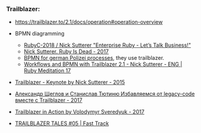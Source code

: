 ### Trailblazer:

- https://trailblazer.to/2.1/docs/operation#operation-overview

- BPMN diagramming

  - [RubyC-2018 / Nick Sutterer "Enterprise Ruby - Let’s Talk Business!"](https://www.youtube.com/watch?v=DtbNSLemg2Y)
  - [Nick Sutterer. Ruby Is Dead - 2017](https://youtu.be/x0JlOxdXA_g?t=2657)
  - [BPMN for german Polizei processes](https://youtu.be/DtbNSLemg2Y?t=1245), they use trailblazer.
  - [Workflows and BPMN with Trailblazer 2.1 - Nick Sutterer - ENG | Ruby Meditation 17](https://www.youtube.com/watch?v=3SdCa3lTTok)

- [Trailblazer - Keynote by Nick Sutterer - 2015](https://www.youtube.com/watch?v=PJZQkqn8g4U)
- [Александр Щеглов и Станислав Тютиню Избавляемся от legacy-code вместе с Trailblazer - 2017](https://www.youtube.com/watch?v=i9vjN9_DGf0)
- [Trailblazer in Action by Volodymyr Sveredyuk - 2017](https://www.youtube.com/watch?v=gbcE-qK_190)
- [TRAILBLAZER TALES #05 | Fast Track](https://www.youtube.com/watch?v=bjUMf0sCIoY)
